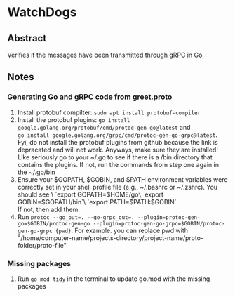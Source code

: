 # WatchDogs
## Abstract
Verifies if the messages have been transmitted through gRPC in Go 

## Notes
### Generating Go and gRPC code from greet.proto
1. Install protobuf compilter: `sudo apt install protobuf-compiler`
1. Install the protobuf plugins: `go install google.golang.org/protobuf/cmd/protoc-gen-go@latest` and \
    `go install google.golang.org/grpc/cmd/protoc-gen-go-grpc@latest`. Fyi, do not install the protobuf plugins from github because the link is depracated and will not work. Anyways, make sure they are installed!  Like seriously go to your ~/.go to see if there is a /bin directory that contains the plugins. If not, run the commands from step one again in the ~/.go/bin
3. Ensure your $GOPATH, $GOBIN, and $PATH environment variables were correctly set in your shell profile file (e.g., ~/.bashrc or ~/.zshrc). You should see \
`export GOPATH=$HOME/go`\
`export GOBIN=$GOPATH/bin`\
`export PATH=$PATH:$GOBIN`\
If not, then add them.
4. Run `protoc --go_out=. --go-grpc_out=. --plugin=protoc-gen-go=$GOBIN/protoc-gen-go --plugin=protoc-gen-go-grpc=$GOBIN/protoc-gen-go-grpc {pwd}`. For example. you can replace pwd with "/home/computer-name/projects-directory/project-name/proto-folder/proto-file"

### Missing packages
1. Run `go mod tidy` in the terminal to update go.mod with the missing packages
